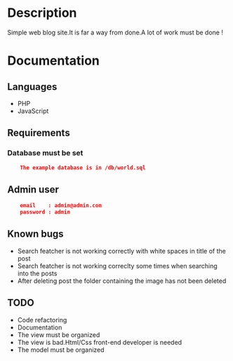 # Description

Simple web blog site.It is far a way from done.A lot of work must be done !

#   Documentation

## Languages
- PHP
- JavaScript

## Requirements

### Database must be set
``` json
	The example database is in /db/world.sql
 ```
## Admin user
``` json
	email    : admin@admin.com
	password : admin
 ```

## Known bugs
- Search featcher is not working correctly with white spaces in title of the post
- Search featcher is not working correclty some times when searching into the posts
- After deleting post the folder containing the image has not been deleted

## TODO
- Code refactoring
- Documentation
- The view must be organized
- The view is bad.Html/Css front-end developer is needed
- The model must be organized

